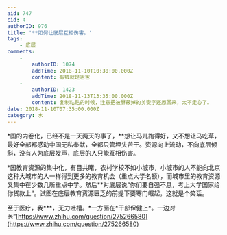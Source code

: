 ```yaml
---
aid: 747
cid: 4
authorID: 976
title: '**如何让底层互相伤害。'
tags:
    - 底层
comments:
    -
        authorID: 1074
        addTime: 2018-11-10T10:30:00.000Z
        content: 有钱就是爸爸
    -
        authorID: 1423
        addTime: 2018-11-13T13:35:00.000Z
        content: 复制粘贴的时候，注意把被屏蔽掉的关键字还原回来，太不走心了。
date: 2018-11-10T07:35:00.000Z
category: 水
---
```


\*国的内卷化，已经不是一天两天的事了，\*\*想让马儿跑得好，又不想让马吃草，最好全部都感动中国无私奉献，全都只管埋头苦干。资源向上流动，不向底层倾斜，没有人为底层发声，底层的人只能互相伤害。

\*国教育资源的集中化，有目共睹，农村学校不如小城市，小城市的人不能向北京这种大城市的人一样得到更多的教育机会（重点大学名额），而城市里的教育资源又集中在少数几所重点中学。然后\*\*对底层说“你们要自强不息，考上大学国家给你贷款上”。试图在底层教育资源匮乏的前提下要寒门崛起，这就是个笑话。

至于医疗，我\*\*\*，无力吐槽。\*一方面在\*干部保健上\*。一边对医”[https://www.zhihu.com/question/275266580](https://www.zhihu.com/question/275266580)
